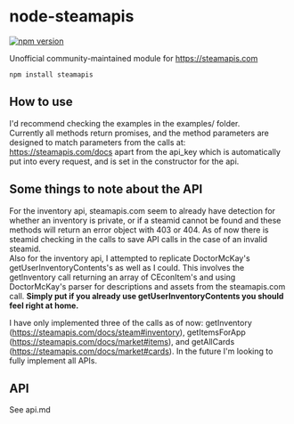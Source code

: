 # node-steamapis
[![npm version](https://img.shields.io/npm/v/steamapis.svg)](https://npmjs.com/package/steamapis)

Unofficial community-maintained module for https://steamapis.com

```
npm install steamapis
```

## How to use

I'd recommend checking the examples in the examples/ folder.  
Currently all methods return promises, and the method parameters are designed to match parameters from the calls at: https://steamapis.com/docs apart from the api_key which is automatically put into every request, and is set in the constructor for the api.

## Some things to note about the API
For the inventory api, steamapis.com seem to already have detection for whether an inventory is private, or if a steamid cannot be found and these methods will return an error object with 403 or 404.  As of now there is steamid checking in the calls to save API calls in the case of an invalid steamid.  
Also for the inventory api, I attempted to replicate DoctorMcKay's getUserInventoryContents's as well as I could. This involves the getInventory call returning an array of CEconItem's and using DoctorMcKay's parser for descriptions and assets from the steamapis.com call. **Simply put if you already use getUserInventoryContents you should feel right at home.**

I have only implemented three of the calls as of now: getInventory (https://steamapis.com/docs/steam#inventory), getItemsForApp (https://steamapis.com/docs/market#items), and getAllCards (https://steamapis.com/docs/market#cards). In the future I'm looking to fully implement all APIs.

## API
See api.md